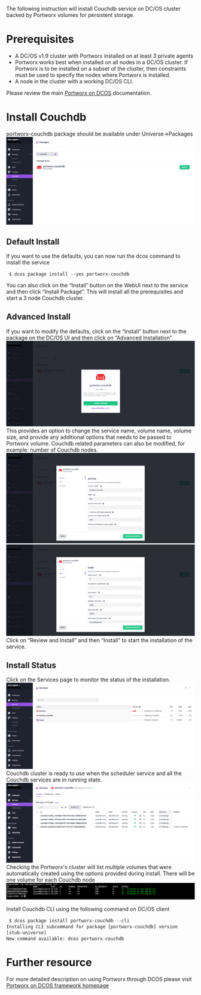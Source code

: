 The following instruction will install Couchdb service on DC/OS cluster backed by Portworx volumes for persistent storage.


# Prerequisites

- A DC/OS v1.9 cluster with Portworx installed on at least 3 private agents
- Portworx works best when installed on all nodes in a DC/OS cluster.  If Portworx is to be installed on a subset of the cluster, then constraints must be used to specify the nodes where Portworx is installed.
- A node in the cluster with a working DC/OS CLI.

Please review the main [Portworx on DCOS](https://docs.portworx.com/scheduler/mesosphere-dcos/) documentation.

# Install Couchdb

portworx-couchdb package should be available under Universe->Packages
![Couchdb Package List](img/Couchdb-install-01.png)
## Default Install
If you want to use the defaults, you can now run the dcos command to install the service
```
 $ dcos package install --yes portworx-couchdb
 ```
You can also click on the  “Install” button on the WebUI next to the service and then click “Install Package”.
This will install all the prerequisites and start a 3 node Couchdb cluster.

## Advanced Install
If you want to modify the defaults, click on the “Install” button next to the package on the DC/OS UI and then click on
“Advanced Installation”
![Couchdb Install Options](img/Couchdb-install-02.png)
This provides an option to change the service name, volume name, volume size, and provide any additional options that needs to be passed to Portworx volume.
Couchdb related parameters can also be modified, for example: number of Couchdb nodes.
![Couchdb Install Options](img/Couchdb-install-03.png)
![Couchdb Portworx Options](img/Couchdb-install-04.png)
Click on “Review and Install” and then “Install” to start the installation of the service.
## Install Status
Click on the Services page to monitor the status of the installation.
![Couchdb Service Status](img/Couchdb-service-01.png)
Couchdb cluster is ready to use when the scheduler service and all the Couchdb services are in running state.
![Couchdb Install Complete](img/Couchdb-service-02.png)
Checking the Portworx's cluster will list multiple volumes that were automatically created using the options provided during install.
There will be one volume for each Couchdb node
![Couchdb Portworx Volume](img/Couchdb-volume-01.png)

Install Couchdb CLI using the following command on DC/OS client
```
 $ dcos package install portworx-couchdb --cli
Installing CLI subcommand for package [portworx-couchdb] version [stub-universe]
New command available: dcos portworx-couchdb
```
# Further resource

For more detailed description on using Portworx through DCOS please visit  [Portworx on DCOS framework homepage](https://docs.portworx.com/scheduler/mesosphere-dcos)
